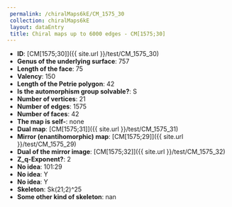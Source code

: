 ```yaml
--- 
 permalink: /chiralMaps6kE/CM_1575_30 
 collection: chiralMaps6kE
 layout: dataEntry
 title: Chiral maps up to 6000 edges - CM[1575;30]
---
```


- **ID**: [CM[1575;30]]({{ site.url }}/test/CM_1575_30)
- **Genus of the underlying surface**: 757
- **Length of the face**: 75
- **Valency**: 150
- **Length of the Petrie polygon**: 42
- **Is the automorphism group solvable?**: S
- **Number of vertices**: 21
- **Number of edges**: 1575
- **Number of faces**: 42
- **The map is self-**: none
- **Dual map**: [CM[1575;31]]({{ site.url }}/test/CM_1575_31)
- **Mirror (enantihomorphic) map**: [CM[1575;29]]({{ site.url }}/test/CM_1575_29)
- **Dual of the mirror image**: [CM[1575;32]]({{ site.url }}/test/CM_1575_32)
- **Z_q-Exponent?**: 2
- **No idea**:  101:29
- **No idea**: Y
- **No idea**: Y
- **Skeleton**: Sk(21;2)^25
- **Some other kind of skeleton**: nan
